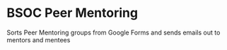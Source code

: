 # BSOC Peer Mentoring

Sorts Peer Mentoring groups from Google Forms and sends emails out to mentors and mentees
